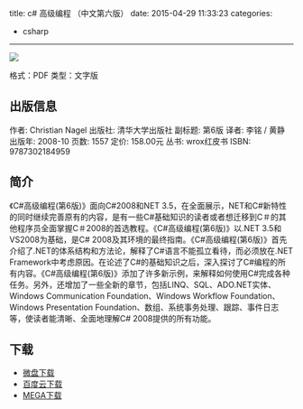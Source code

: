title: c# 高级编程 （中文第六版）
date: 2015-04-29 11:33:23
categories:
  - csharp
---

![](http://img3.douban.com/lpic/s7626764.jpg)

格式：PDF
类型：文字版

<!--more-->

## 出版信息 ##

作者: Christian Nagel 
出版社: 清华大学出版社
副标题: 第6版
译者: 李铭 / 黄静 
出版年: 2008-10
页数: 1557
定价: 158.00元
丛书: wrox红皮书
ISBN: 9787302184959

## 简介 ##

《C#高级编程(第6版)》面向C#2008和NET 3.5，在全面展示，NET和C#新特性的同时继续完善原有的内容，是有一些C#基础知识的读者或者想迁移到C＃的其他程序员全面掌握C＃2008的首选教程。《C#高级编程(第6版)》以.NET 3.5和VS2008为基础，是C# 2008及其环境的最终指南。《C#高级编程(第6版)》首先介绍了.NET的体系结构和方法论，解释了C#语言不能孤立看待，而必须放在.NET Framework中考虑原因。在论述了C#的基础知识之后，深入探讨了C#编程的所有内容。《C#高级编程(第6版)》添加了许多新示例，来解释如何使用C#完成各种任务。另外，还增加了一些全新的章节，包括LINQ、SQL、ADO.NET实体、Windows Communication Foundation、Windows Workflow Foundation、Windows Presentation Foundation、数组、系统事务处理、跟踪、事件日志等，使读者能清晰、全面地理解C# 2008提供的所有功能。

## 下载 ##

* [微盘下载](http://vdisk.weibo.com/s/aADaW4YRP1jBO)
* [百度云下载](http://pan.baidu.com/s/1kTgjdYn)
* [MEGA下载](https://mega.co.nz/#!rU0XGDgI!FtNyMnqTMhp5xJXIS1TgW7MdI3RUXPsUPmGzISC5_ls)